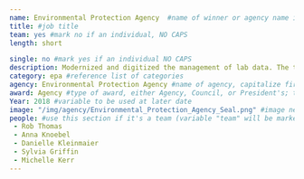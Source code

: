 ```yaml
---
name: Environmental Protection Agency  #name of winner or agency name if it's a team
title: #job title
team: yes #mark no if an individual, NO CAPS
length: short

single: no #mark yes if an individual NO CAPS
description: Modernized and digitized the management of lab data. The team reduced paper usage in the labs by 45%, reduced operating costs, and made data more publicly accessible and useful. #description of why there winning award, in an excel spreadsheet
category: epa #reference list of categories
agency: Environmental Protection Agency #name of agency, capitalize first letter of each name
award: Agency #type of award, either Agency, Council, or President's; this is case sensitive so make sure to match the options listed exactly. This section generates the format of the card
Year: 2018 #variable to be used at later date
image: "/img/agency/Environmental_Protection_Agency_Seal.png" #image needed for Team award (agency seal) and President's award (headshot); leave empty if and individual Agency award
people: #use this section if it's a team (variable "team" will be marked "yes"; each name should be prefaced with space dash space)
 - Rob Thomas
 - Anna Knoebel
 - Danielle Kleinmaier
 - Sylvia Griffin
 - Michelle Kerr
---
```


